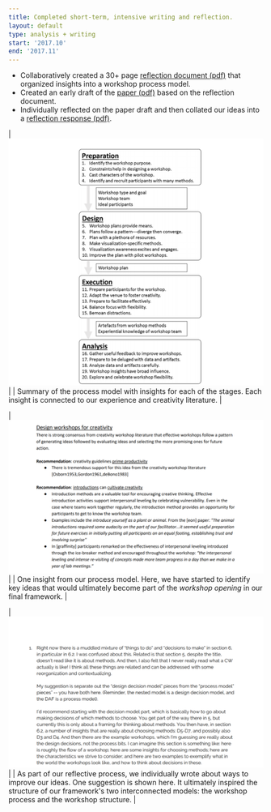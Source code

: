 ```yaml
---
title: Completed short-term, intensive writing and reflection.
layout: default
type: analysis + writing
start: '2017.10'
end: '2017.11'
---
```

- Collaboratively created a 30+ page [reflection document (pdf)] that organized insights into a workshop process model.
- Created an early draft of the [paper (pdf)] based on the reflection document.
- Individually reflected on the paper draft and then collated our ideas into a  [reflection response (pdf)].

| ![summary](../assets/documents/2017.10-process-with-insights.png) |
| Summary of the process model with insights for each of the stages. Each insight is connected to our experience and creativity literature. |

| ![summary](../assets/documents/2017.10-design-for-creativity.png) |
| One insight from our process model. Here, we have started to identify key ideas that would ultimately become part of the _workshop opening_ in our final framework. |

| ![summary](../assets/documents/2017.10-muddled-mixture.png) |
| As part of our reflective process, we individually wrote about ways to improve our ideas. One suggestion is shown here. It ultimately inspired the structure of our framework's two interconnected models: the workshop process and the workshop structure.  |


[reflection document (pdf)]: ../assets/documents/2017.10-recommendations-and-reflection.pdf

[paper (pdf)]: ../assets/documents/2017.11-collaborative-reflection-draft.pdf

[reflection response (pdf)]: ../assets/documents/2017.11-collaborative-reflection-response.pdf
